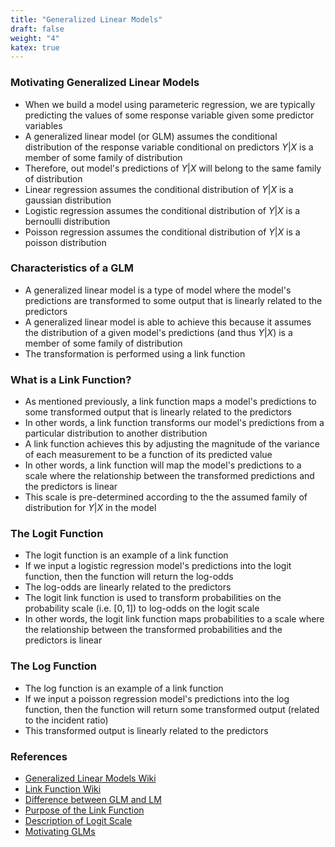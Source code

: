```yaml
---
title: "Generalized Linear Models"
draft: false
weight: "4"
katex: true
---
```


### Motivating Generalized Linear Models
- When we build a model using parameteric regression, we are typically predicting the values of some response variable given some predictor variables
- A generalized linear model (or GLM) assumes the conditional distribution of the response variable conditional on predictors $Y|X$ is a member of some family of distribution
- Therefore, out model's predictions of $Y|X$ will belong to the same family of distribution
- Linear regression assumes the conditional distribution of $Y|X$ is a gaussian distribution
- Logistic regression assumes the conditional distribution of $Y|X$ is a bernoulli distribution
- Poisson regression assumes the conditional distribution of $Y|X$ is a poisson distribution

### Characteristics of a GLM
- A generalized linear model is a type of model where the model's predictions are transformed to some output that is linearly related to the predictors
- A generalized linear model is able to achieve this because it assumes the distribution of a given model's predictions (and thus $Y|X$) is a member of some family of distribution
- The transformation is performed using a link function

### What is a Link Function?
- As mentioned previously, a link function maps a model's predictions to some transformed output that is linearly related to the predictors
- In other words, a link function transforms our model's predictions from a particular distribution to another distribution
- A link function achieves this by adjusting the magnitude of the variance of each measurement to be a function of its predicted value
- In other words, a link function will map the model's predictions to a scale where the relationship between the transformed predictions and the predictors is linear
- This scale is pre-determined according to the the assumed family of distribution for $Y|X$ in the model

### The Logit Function
- The logit function is an example of a link function
- If we input a logistic regression model's predictions into the logit function, then the function will return the log-odds
- The log-odds are linearly related to the predictors
- The logit link function is used to transform probabilities on the probability scale (i.e. $[0,1]$) to log-odds on the logit scale
- In other words, the logit link function maps probabilities to a scale where the relationship between the transformed probabilities and the predictors is linear

### The Log Function
- The log function is an example of a link function
- If we input a poisson regression model's predictions into the log function, then the function will return some transformed output (related to the incident ratio)
- This transformed output is linearly related to the predictors

### References
- [Generalized Linear Models Wiki](https://en.wikipedia.org/wiki/Generalized_linear_model)
- [Link Function Wiki](https://en.wikipedia.org/wiki/Generalized_linear_model#Link_function)
- [Difference between GLM and LM](https://www.researchgate.net/post/What_is_the_difference_between_the_general_linear_model_GLMand_generalized_linear_model_GZLM)
- [Purpose of the Link Function](https://stats.stackexchange.com/questions/48594/purpose-of-the-link-function-in-generalized-linear-model)
- [Description of Logit Scale](https://www.sciencedirect.com/topics/mathematics/logit-scale)
- [Motivating GLMs](https://www.reddit.com/r/statistics/comments/cc18wr/explain_like_im_5_what_does_a_link_function_do_in/)
